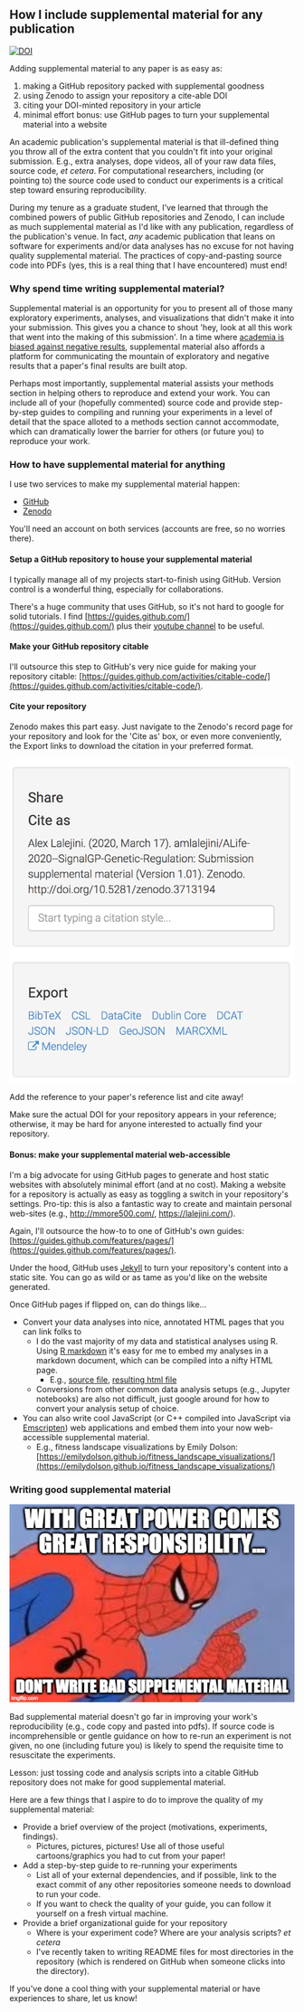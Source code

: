 ## How I include supplemental material for any publication

[![DOI](https://zenodo.org/badge/250617305.svg)](https://zenodo.org/badge/latestdoi/250617305)


Adding supplemental material to any paper is as easy as:

1. making a GitHub repository packed with supplemental goodness
2. using Zenodo to assign your repository a cite-able DOI
3. citing your DOI-minted repository in your article
4. minimal effort bonus: use GitHub pages to turn your supplemental material into a website

<!-- 👉skip directly to guide  -->

An academic publication's supplemental material is that ill-defined thing you throw all of the extra
content that you couldn't fit into your original submission. E.g., extra analyses, dope videos, all
of your raw data files, source code, *et cetera*.
For computational researchers, including (or pointing to) the source code used to conduct our experiments
is a critical step toward ensuring reproducibility.

During my tenure as a graduate student, I've learned that through the combined powers of public GitHub
repositories and Zenodo, I can include as much supplemental material as I'd like with any publication,
regardless of the publication's venue.
In fact, _any_ academic publication that leans on software for experiments and/or
data analyses has no excuse for not having quality supplemental material.
The practices of copy-and-pasting source code into PDFs (yes, this is a real thing that I have
encountered) must end!

### Why spend time writing supplemental material?

Supplemental material is an opportunity for you to present all of those many exploratory experiments,
analyses, and visualizations that didn't make it into your submission. This gives you a chance
to shout 'hey, look at all this work that went into the making of this submission'. In a time where
[academia is biased against negative results](https://doi.org/10.1007/s11192-011-0494-7), supplemental material also affords a platform
for communicating the mountain of exploratory and negative results that a paper's final results are
built atop.

Perhaps most importantly, supplemental material assists your methods section in helping others to
reproduce and extend your work.
You can include all of your (hopefully commented) source code and provide step-by-step guides to compiling
and running your experiments in a level of detail that the space alloted to a methods section cannot
accommodate, which can dramatically lower the barrier for others (or future you) to reproduce your work.

### How to have supplemental material for anything

I use two services to make my supplemental material happen:

- [GitHub](https://github.com/)
- [Zenodo](https://zenodo.org/)

You'll need an account on both services (accounts are free, so no worries there).

#### Setup a GitHub repository to house your supplemental material

I typically manage all of my projects start-to-finish using GitHub. Version control is a wonderful thing,
especially for collaborations.

There's a huge community that uses GitHub, so it's not hard to google
for solid tutorials. I find [https://guides.github.com/](https://guides.github.com/) plus their
[youtube channel](https://www.youtube.com/githubguides) to be useful.

#### Make your GitHub repository citable

I'll outsource this step to GitHub's very nice guide for making your repository citable:
[https://guides.github.com/activities/citable-code/](https://guides.github.com/activities/citable-code/).

#### Cite your repository

Zenodo makes this part easy. Just navigate to the Zenodo's record page for your repository and look
for the 'Cite as' box, or even more conveniently, the Export links to download the citation in your
preferred format.

![zenodo-citation](./media/zenodo-citation.png)

Add the reference to your paper's reference list and cite away!

Make sure the actual DOI for your repository appears in your reference; otherwise, it may be hard for
anyone interested to actually find your repository.

#### Bonus: make your supplemental material web-accessible

I'm a big advocate for using GitHub pages to generate and host static websites with absolutely minimal
effort (and at no cost).
Making a website for a repository is actually as easy as toggling a switch in your repository's settings.
Pro-tip: this is also a fantastic way to create and maintain personal web-sites (e.g., http://mmore500.com/,
https://lalejini.com/).

Again, I'll outsource the how-to to one of GitHub's own guides:
[https://guides.github.com/features/pages/](https://guides.github.com/features/pages/).

Under the hood, GitHub uses [Jekyll](https://jekyllrb.com/) to turn your repository's content into a
static site.
You can go as wild or as tame as you'd like on the website generated.

Once GitHub pages if flipped on, can do things like...

- Convert your data analyses into nice, annotated HTML pages that you can link folks to
  - I do the vast majority of my data and statistical analyses using R. Using [R markdown](https://rmarkdown.rstudio.com/articles_intro.html)
    it's easy for me to embed my analyses in a markdown document, which can be compiled into a nifty
    HTML page.
    - E.g., [source file](https://github.com/amlalejini/ALife-2020--SignalGP-Genetic-Regulation/blob/master/experiments/alife-2020/analysis/repeated-signal-task-analysis.Rmd),
      [resulting html file](https://lalejini.com/ALife-2020--SignalGP-Genetic-Regulation/experiments/alife-2020/analysis/repeated-signal-task-analysis.html)
  - Conversions from other common data analysis setups (e.g., Jupyter notebooks) are also not difficult,
    just google around for how to convert your analysis setup of choice.
- You can also write cool JavaScript (or C++ compiled into JavaScript via [Emscripten](https://emscripten.org/))
  web applications and embed them into your now web-accessible supplemental material.
  - E.g., fitness landscape visualizations by Emily Dolson: [https://emilydolson.github.io/fitness_landscape_visualizations/](https://emilydolson.github.io/fitness_landscape_visualizations/)

### Writing good supplemental material

![spidermeme](./media/spiderman.jpg)

Bad supplemental material doesn't go far in improving your work's reproducibility  (e.g., code copy
and pasted into pdfs). If source code is incomprehensible or gentle guidance on how
to re-run an experiment is not given, no one (including future you) is likely to spend the requisite
time to resuscitate the experiments.

Lesson: just tossing code and analysis scripts into a citable GitHub repository does not make for good
supplemental material.

Here are a few things that I aspire to do to improve the quality of my supplemental material:

- Provide a brief overview of the project (motivations, experiments, findings).
  - Pictures, pictures, pictures! Use all of those useful cartoons/graphics you had to cut from your
    paper!
- Add a step-by-step guide to re-running your experiments
  - List all of your external dependencies, and if possible, link to the exact commit of any other repositories
    someone needs to download to run your code.
  - If you want to check the quality of your guide, you can follow it yourself on a fresh virtual
    machine.
- Provide a brief organizational guide for your repository
  - Where is your experiment code? Where are your analysis scripts? _et cetera_
  - I've recently taken to writing README files for most directories in the repository (which is rendered
    on GitHub when someone clicks into the directory).

If you've done a cool thing with your supplemental material or have experiences to share, let us know!
